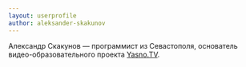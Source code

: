 ```yaml
---
layout: userprofile
author: aleksander-skakunov
---
```

Александр Скакунов — программист из Севастополя, основатель видео-образовательного проекта [Yasno.TV](http://ru.yasno.tv/).
